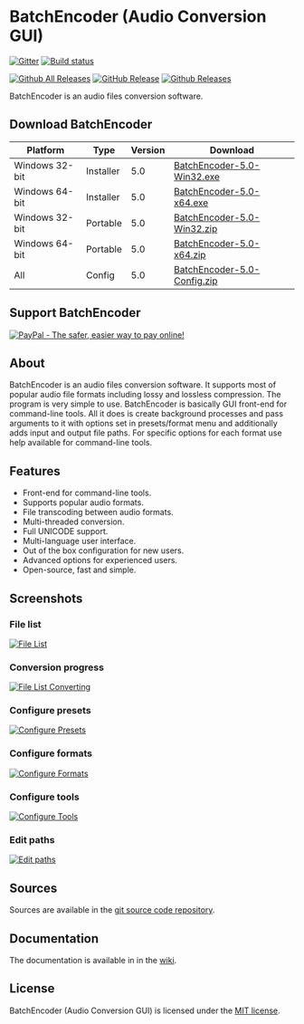 ﻿# BatchEncoder (Audio Conversion GUI)

[![Gitter](https://badges.gitter.im/wieslawsoltes/BatchEncoder.svg)](https://gitter.im/wieslawsoltes/BatchEncoder?utm_source=badge&utm_medium=badge&utm_campaign=pr-badge)
[![Build status](https://dev.azure.com/wieslawsoltes/GitHub/_apis/build/status/Old/BatchEncoder)](https://dev.azure.com/wieslawsoltes/GitHub/_build/latest?definitionId=71)

[![Github All Releases](https://img.shields.io/github/downloads/wieslawsoltes/batchencoder/total.svg)](https://github.com/wieslawsoltes/BatchEncoder/releases)
[![GitHub Release](https://img.shields.io/github/release/wieslawsoltes/batchencoder.svg)](https://github.com/wieslawsoltes/batchencoder/releases/latest)
[![Github Releases](https://img.shields.io/github/downloads/wieslawsoltes/batchencoder/latest/total.svg)](https://github.com/wieslawsoltes/BatchEncoder/releases)

BatchEncoder is an audio files conversion software.

## Download BatchEncoder

| Platform              | Type        | Version       | Download                                                                                                                               |
|-----------------------|-------------|---------------|----------------------------------------------------------------------------------------------------------------------------------------|
| Windows 32-bit        | Installer   | 5.0           | [BatchEncoder-5.0-Win32.exe](https://github.com/wieslawsoltes/BatchEncoder/releases/download/5.0/BatchEncoder-5.0-Win32.exe)           |
| Windows 64-bit        | Installer   | 5.0           | [BatchEncoder-5.0-x64.exe](https://github.com/wieslawsoltes/BatchEncoder/releases/download/5.0/BatchEncoder-5.0-x64.exe)               |
| Windows 32-bit        | Portable    | 5.0           | [BatchEncoder-5.0-Win32.zip](https://github.com/wieslawsoltes/BatchEncoder/releases/download/5.0/BatchEncoder-5.0-Win32.zip)           |
| Windows 64-bit        | Portable    | 5.0           | [BatchEncoder-5.0-x64.zip](https://github.com/wieslawsoltes/BatchEncoder/releases/download/5.0/BatchEncoder-5.0-x64.zip)               |
| All                   | Config      | 5.0           | [BatchEncoder-5.0-Config.zip](https://github.com/wieslawsoltes/BatchEncoder/releases/download/5.0/BatchEncoder-5.0-Config.zip)         |

## Support BatchEncoder

[![PayPal - The safer, easier way to pay online!](https://www.paypalobjects.com/en_US/i/btn/btn_donate_SM.gif)](https://www.paypal.com/cgi-bin/webscr?cmd=_s-xclick&hosted_button_id=GFQMG36HPYT6W)

## About

BatchEncoder is an audio files conversion software. It supports most of popular audio file formats 
including lossy and lossless compression. The program is very simple to use. 
BatchEncoder is basically GUI front-end for command-line tools. All it does is create background 
processes and pass arguments to it with options set in presets/format menu and additionally 
adds input and output file paths. For specific options for each format use help available for command-line tools.

## Features

* Front-end for command-line tools.
* Supports popular audio formats.
* File transcoding between audio formats.
* Multi-threaded conversion.
* Full UNICODE support.
* Multi-language user interface.
* Out of the box configuration for new users.
* Advanced options for experienced users.
* Open-source, fast and simple.

## Screenshots

### File list

[![File List](screenshots/FileList.png)](https://github.com/wieslawsoltes/BatchEncoder/blob/master/screenshots/FileList.png)

### Conversion progress

[![File List Converting](screenshots/FileListConverting.png)](https://github.com/wieslawsoltes/BatchEncoder/blob/master/screenshots/FileListConverting.png)

### Configure presets

[![Configure Presets](screenshots/ConfigurePresets.png)](https://github.com/wieslawsoltes/BatchEncoder/blob/master/screenshots/ConfigurePresets.png)

### Configure formats

[![Configure Formats](screenshots/ConfigureFormats.png)](https://github.com/wieslawsoltes/BatchEncoder/blob/master/screenshots/ConfigureFormats.png)

### Configure tools

[![Configure Tools](screenshots/ConfigureTools.png)](https://github.com/wieslawsoltes/BatchEncoder/blob/master/screenshots/ConfigureTools.png)

### Edit paths

[![Edit paths](screenshots/EditPaths.png)](https://github.com/wieslawsoltes/BatchEncoder/blob/master/screenshots/EditPaths.png)

## Sources

Sources are available in the [git source code repository](https://github.com/wieslawsoltes/BatchEncoder/).

## Documentation

The documentation is available in in the [wiki](https://github.com/wieslawsoltes/BatchEncoder/wiki).

## License

BatchEncoder (Audio Conversion GUI) is licensed under the [MIT license](LICENSE.TXT).
